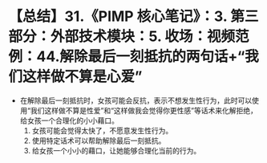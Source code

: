 # 【总结】31.《PIMP 核心笔记》：3. 第三部分：外部技术模块：5. 收场：视频范例：44.解除最后一刻抵抗的两句话+“我们这样做不算是心爱”

-   在解除最后一刻抵抗时，女孩可能会反抗，表示不想发生性行为，此时可以使用“我们这样做不算是性爱”和“这样做我会觉得你更性感”等话术来化解拒绝，给女孩一个合理化的小小藉口。 
    1.  女孩可能会觉得太快了，不愿意发生性行为。
    2.  使用特定话术可以帮助解除最后一刻抵抗。
    3.  给女孩一个小小的藉口，让她能够合理化当前的行为。